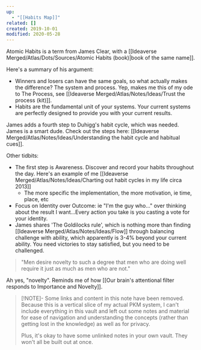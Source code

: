 ```yaml
---
up:
  - "[[Habits Map]]"
related: []
created: 2019-10-01
modified: 2020-05-28
---
```


Atomic Habits is a term from James Clear, with a [[Ideaverse Merged/Atlas/Dots/Sources/Atomic Habits (book)|book of the same name]]. 

Here's a summary of his argument:
- Winners and losers can have the same goals, so what actually makes the difference? The system and process. Yep, makes me this of my ode to The Process, see [[Ideaverse Merged/Atlas/Notes/Ideas/Trust the process (kit)]].
- Habits are the fundamental unit of your systems. Your current systems are perfectly designed to provide you with your current results.

James adds a fourth step to Duhigg's habit cycle, which was needed. James is a smart dude. Check out the steps here: [[Ideaverse Merged/Atlas/Notes/Ideas/Understanding the habit cycle and habitual cues]].

Other tidbits:
- The first step is Awareness. Discover and record your habits throughout the day. Here's an example of me [[Ideaverse Merged/Atlas/Notes/Ideas/Charting out habit cycles in my life circa 2013]]
	- The more specific the implementation, the more motivation, ie time, place, etc
- Focus on Identity over Outcome: ie "I'm the guy who..." over thinking about the result I want...Every action you take is you casting a vote for your identity.
- James shares 'The Goldilocks rule', which is nothing more than finding [[Ideaverse Merged/Atlas/Notes/Ideas/Flow]] through balancing challenge with ability, which apparently is 3-4% beyond your current ability. You need victories to stay satisfied, but you need to be challenged. 

> "Men desire novelty to such a degree that men who are doing well require it just as much as men who are not."

Ah yes, "novelty". Reminds me of how [[Our brain's attentional filter responds to Importance and Novelty]].

> [!NOTE]- Some links and content in this note have been removed.
> Because this is a vertical slice of my actual PKM system, I can't include everything in this vault and left out some notes and material for ease of navigation and understanding the concepts (rather than getting lost in the knowledge) as well as for privacy. 
>  
> Plus, it's okay to have some unlinked notes in your own vault. They won't all be built out at once.
